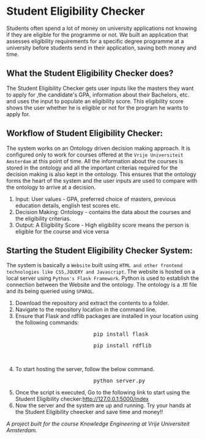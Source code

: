 # Student Eligibility Checker

Students often spend a lot of money on university applications not knowing if they are eligible for the programme or not. We built an application that assesses eligibility requirements for a specific degree programme at a university before students send in their application, saving both money and time. 

## What the Student Eligibility Checker does?

The Student Eligibility Checker gets user inputs like the masters they want to apply for ,the candidate's GPA, information about their Bachelors, etc. and uses the input to populate an eligibility score. This eligibility score shows the user whether he is eligible or not for the program he wants to apply for.

## Workflow of Student Eligibility Checker:

The system works on an Ontology driven decision making approach. It is configured only to work for courses offered at the ```Vrije Universiteit Amsterdam``` at this point of time. All the information about the courses is stored in the ontology and all the important criterias required for the decision making is also kept in the ontology. This ensures that the ontology forms the heart of the system and the user inputs are used to compare with the ontology to arrive at a decision. 

1) Input: User values - GPA, preferred choice of masters, previous education details, english test scores etc.<br>
2) Decision Making: Ontology - contains the data about the courses and the eligibility criterias.<br>
3) Output: A Eligibility Score -  High eligibility score means the person is eligible for the course and vice versa

## Starting the Student Eligibility Checker System:

The system is basically a ```Website``` built using ```HTML and other frontend technologies like CSS,JQUERY and Javascript```. The website is hosted on a local server using ```Python's Flask Framework```. Python is used to establish the connection between the Website and the ontology. The ontology is a .ttl file and its being queried using ```SPARQL```.

1) Download the repository and extract the contents to a folder.
2) Navigate to the repository location in the command line.
3) Ensure that Flask and rdflib packages are installed in your location using the following commands: <br>
<pre>                           pip install flask                                                         </pre>
<pre>                           pip install rdflib                                                        </pre><br> 
4) To start hosting the server, follow the below command.<br>
<pre>                           python server.py                                                          </pre>
5) Once the script is executed, Go to the following link to start using the Student Eligibility checker:<http://127.0.0.1:5000/index>
6) Now the server and the system are up and running. Try your hands at the Student Eligibility cheecker and save time and money!!



_A project built for the course Knowledge Engineering at Vrije Universiteit Amsterdam._

